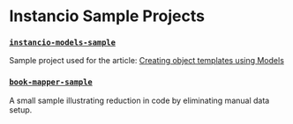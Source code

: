 # Instancio Sample Projects

### [`instancio-models-sample`](instancio-models-sample)

Sample project used for the article: [Creating object templates using Models](https://www.instancio.org/articles/creating-object-templates-using-models/)

### [`book-mapper-sample`](book-mapper-sample)

A small sample illustrating reduction in code by eliminating manual data setup.

